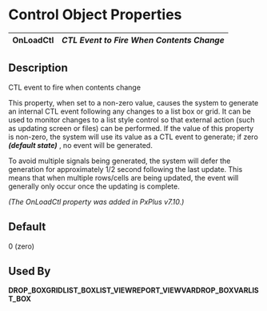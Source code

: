 # Control Object Properties

**OnLoadCtl** |  **_CTL Event to Fire When Contents Change_**  
---|---  
  
## Description

CTL event to fire when contents change

This property, when set to a non-zero value, causes the system to generate an internal CTL event following any changes to a list box or grid. It can be used to monitor changes to a list style control so that external action (such as updating screen or files) can be performed. If the value of this property is non-zero, the system will use its value as a CTL event to generate; if zero **_(default state)_** , no event will be generated.

To avoid multiple signals being generated, the system will defer the generation for approximately 1/2 second following the last update. This means that when multiple rows/cells are being updated, the event will generally only occur once the updating is complete.

_(The OnLoadCtl property was added in PxPlus v7.10.)_

## Default

0 (zero)

## Used By

**DROP_BOX****GRID****LIST_BOX****LIST_VIEW****REPORT_VIEW****VARDROP_BOX****VARLIST_BOX**

